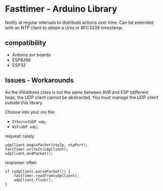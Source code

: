 # Fasttimer - Arduino Library

Notify at regular intervals to distribute actions over time. 
Can be extended with an NTP client to obtain a Unix or RFC3339 timestamp.


## compatibility
- Arduino avr boards
- ESP8266
- ESP32


## Issues - Workarounds

As the IPAddress class is not the same between AVR and ESP (different lwip), the UDP client cannot be abstracted. 
You must manage the UDP client outside this library. 

Choose into your ino file: 
- `EthernetUDP udp;`
- `WiFiUDP udp;`

request: rarely
```
udpClient.beginPacket(ntpIp, ntpPort);
fastTimer.writeIn(udpClient);
udpClient.endPacket();
```

response: often
```
if (udpClient.parsePacket()) {
    fastTimer.readFrom(udpClient);
    udpClient.flush();
}
```
